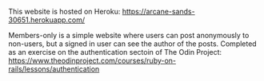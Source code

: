 This website is hosted on Heroku:
https://arcane-sands-30651.herokuapp.com/

Members-only is a simple website where users can post anonymously to non-users, but a signed in user can see the author of the posts.
Completed as an exercise on the authentication sectoin of The Odin Project:
https://www.theodinproject.com/courses/ruby-on-rails/lessons/authentication